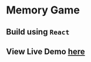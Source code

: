 # Memory Game

## Build using `React`
## View Live Demo [here](https://test-your-memory-game.netlify.app/)
